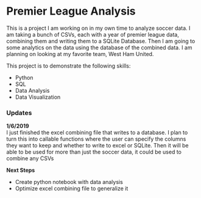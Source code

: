 # Premier League Analysis #
This is a project I am working on in my own time to analyze soccer data. I am taking a bunch of CSVs, each with a year of premier league data, combining them and writing them to a SQLite Database. Then I am going to some analytics on the data using the database of the combined data. I am planning on looking at my favorite team, West Ham United.

This project is to demonstrate the following skills:
- Python
- SQL
- Data Analysis
- Data Visualization

### Updates ###
**1/6/2019** <br>
I just finished the excel combining file that writes to a database. I plan to turn this into callable functions where the user can specify the columns they want to keep and whether to write to excel or SQLite. Then it will be able to be used for more than just the soccer data, it could be used to combine any CSVs

**Next Steps**
- Create python notebook with data analysis
- Optimize excel combining file to generalize it
